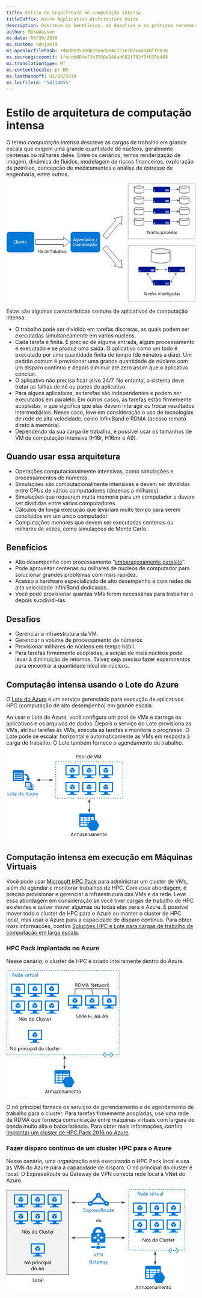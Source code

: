 ```yaml
---
title: Estilo de arquitetura de computação intensa
titleSuffix: Azure Application Architecture Guide
description: Descreve os benefícios, os desafios e as práticas recomendadas para arquiteturas de computação intensa no Azure.
author: MikeWasson
ms.date: 08/30/2018
ms.custom: seojan19
ms.openlocfilehash: 7dbd8e25a0db79e6dde4c1c7e787eaa040ffdb3b
ms.sourcegitcommit: 1f4cdb08fe73b1956e164ad692f792f9f635b409
ms.translationtype: HT
ms.contentlocale: pt-BR
ms.lasthandoff: 01/08/2019
ms.locfileid: "54114055"
---
```

# <a name="big-compute-architecture-style"></a>Estilo de arquitetura de computação intensa

O termo *computação intensa* descreve as cargas de trabalho em grande escala que exigem uma grande quantidade de núcleos, geralmente centenas ou milhares deles. Entre os cenários, temos renderização de imagem, dinâmica de fluidos, modelagem de riscos financeiros, exploração de petróleo, concepção de medicamentos e análise de estresse de engenharia, entre outros.

![Diagrama lógico do estilo de arquitetura de computação intensa](./images/big-compute-logical.png)

Estas são algumas características comuns de aplicativos de computação intensa:

- O trabalho pode ser dividido em tarefas discretas, as quais podem ser executadas simultaneamente em vários núcleos.
- Cada tarefa é finita. É preciso de alguma entrada, algum processamento é executado e se produz uma saída. O aplicativo como um todo é executado por uma quantidade finita de tempo (de minutos a dias). Um padrão comum é provisionar uma grande quantidade de núcleos com um disparo contínuo e depois diminuir até zero assim que o aplicativo concluir.
- O aplicativo não precisa ficar ativo 24/7. No entanto, o sistema deve tratar as falhas de nó ou panes do aplicativo.
- Para alguns aplicativos, as tarefas são independentes e podem ser executados em paralelo. Em outros casos, as tarefas estão firmemente acopladas, o que significa que elas devem interagir ou trocar resultados intermediários. Nesse caso, leve em consideração o uso de tecnologias de rede de alta velocidade, como InfiniBand e RDMA (acesso remoto direto à memória).
- Dependendo da sua carga de trabalho, é possível usar os tamanhos de VM de computação intensiva (H16r, H16mr e A9).

## <a name="when-to-use-this-architecture"></a>Quando usar essa arquitetura

- Operações computacionalmente intensivas, como simulações e processamentos de números.
- Simulações são computacionalmente intensivas e devem ser divididas entre CPUs de vários computadores (dezenas a milhares).
- Simulações que requerem muita memória para um computador e devem ser divididas entre vários computadores.
- Cálculos de longa execução que levariam muito tempo para serem concluídos em um único computador.
- Computações menores que devem ser executadas centenas ou milhares de vezes, como simulações de Monte Carlo.

## <a name="benefits"></a>Benefícios

- Alto desempenho com processamento “[embaraçosamente paralelo][embarrassingly-parallel]”.
- Pode aproveitar centenas ou milhares de núcleos de computador para solucionar grandes problemas com mais rapidez.
- Acesso a hardware especializado de alto desempenho e com redes de alta velocidade InfiniBand dedicadas.
- Você pode provisionar quantas VMs forem necessárias para trabalhar e depois subdividi-las.

## <a name="challenges"></a>Desafios

- Gerenciar a infraestrutura da VM.
- Gerenciar o volume de processamento de números
- Provisionar milhares de núcleos em tempo hábil.
- Para tarefas firmemente acopladas, a adição de mais núcleos pode levar à diminuição de retornos. Talvez seja preciso fazer experimentos para encontrar a quantidade ideal de núcleos.

## <a name="big-compute-using-azure-batch"></a>Computação intensa usando o Lote do Azure

O [Lote do Azure][batch] é um serviço gerenciado para execução de aplicativos HPC (computação de alto desempenho) em grande escala.

Ao usar o Lote do Azure, você configura um pool de VMs e carrega os aplicativos e os arquivos de dados. Depois o serviço do Lote provisiona as VMs, atribui tarefas às VMs, executa as tarefas e monitora o progresso. O Lote pode se escalar horizontal e automaticamente as VMs em resposta à carga de trabalho. O Lote também fornece o agendamento de trabalho.

![Diagrama de computação intensa usando o Lote do Azure](./images/big-compute-batch.png)

## <a name="big-compute-running-on-virtual-machines"></a>Computação intensa em execução em Máquinas Virtuais

Você pode usar [Microsoft HPC Pack][hpc-pack] para administrar um cluster de VMs, além de agendar e monitorar trabalhos de HPC. Com essa abordagem, é preciso provisionar e gerenciar a infraestrutura das VMs e da rede. Leve essa abordagem em consideração se você tiver cargas de trabalho de HPC existentes e quiser mover algumas ou todas elas para o Azure. É possível mover todo o cluster de HPC para o Azure ou manter o cluster de HPC local, mas usar o Azure para a capacidade de disparo contínuo. Para obter mais informações, confira [Soluções HPC e Lote para cargas de trabalho de computação em larga escala][batch-hpc-solutions].

### <a name="hpc-pack-deployed-to-azure"></a>HPC Pack implantado no Azure

Nesse cenário, o cluster de HPC é criado inteiramente dentro do Azure.

![Diagrama do HPC Pack implantado no Azure](./images/big-compute-iaas.png)

O nó principal fornece os serviços de gerenciamento e de agendamento de trabalho para o cluster. Para tarefas firmemente acopladas, use uma rede de RDMA que forneça comunicação entre máquinas virtuais com largura de banda muito alta e baixa latência. Para obter mais informações, confira [Implantar um cluster de HPC Pack 2016 no Azure][deploy-hpc-azure].

### <a name="burst-an-hpc-cluster-to-azure"></a>Fazer disparo contínuo de um cluster HPC para o Azure

Nesse cenário, uma organização está executando o HPC Pack local e usa as VMs do Azure para a capacidade de disparo. O nó principal do cluster é local. O ExpressRoute ou Gateway de VPN conecta rede local à VNet do Azure.

![Diagrama de um cluster de computação intensa híbrido](./images/big-compute-hybrid.png)

<!-- links -->

[batch]: /azure/batch/
[batch-hpc-solutions]: /azure/batch/batch-hpc-solutions
[deploy-hpc-azure]: /azure/virtual-machines/windows/hpcpack-2016-cluster
[embarrassingly-parallel]: https://en.wikipedia.org/wiki/Embarrassingly_parallel
[hpc-pack]: https://technet.microsoft.com/library/cc514029
